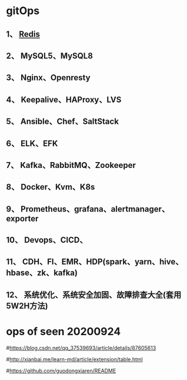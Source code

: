 #                                             gitOps  
## 1、   [Redis](https://github.com/gitseen/gitOps/tree/main/Redis)    
## 2、   MySQL5、MySQL8  
## 3、   Nginx、Openresty   
## 4、   Keepalive、HAProxy、LVS 
## 5、   Ansible、Chef、SaltStack 
## 6、   ELK、EFK 
## 7、   Kafka、RabbitMQ、Zookeeper 
## 8、   Docker、Kvm、K8s
## 9、  Prometheus、grafana、alertmanager、exporter
## 10、  Devops、CICD、
## 11、  CDH、FI、EMR、HDP(spark、yarn、hive、hbase、zk、kafka)
## 12、  系统优化、系统安全加固、故障排查大全(套用5W2H方法) 

# ops of seen 20200924

#https://blog.csdn.net/qq_37539693/article/details/87605613

#http://xianbai.me/learn-md/article/extension/table.html

#https://github.com/guodongxiaren/README
